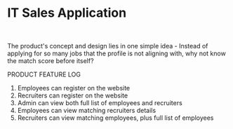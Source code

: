 <html>
  <head>
    <h1>
      IT Sales Application
    </h1>
    <br/>
  </head>
  <div align=left>
     <p>
    The product's concept and design lies in one simple idea - Instead of applying for so many jobs that the profile is not aligning with, why not know the match score before itself?
  </p>
  <span>
    <span style=bold> PRODUCT FEATURE LOG </span>
    <ol>
      <li>
        Employees can register on the website
      </li>
      <li>
        Recruiters can register on the website
      </li>
      <li>
        Admin can view both full list of employees and recruiters
      </li>
      <li>
        Employees can view matching recruiters details
      </li>
      <li>
        Recruiters can view matching employees, plus full list of employees
      </li>
    </ol>
  </span>
  </div>
 
</html>
